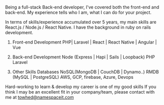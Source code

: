 Being a full-stack Back-end developer, I've covered both the front-end and back-end.
My experience tells who I am, what I can do for your project.

In terms of skills/experience accumulated over 5 years, my main skills are React.js / Node.js / React Native. I have the background in ruby on rails development.

1. Front-end Development
  PHP| Laravel | React | React Native | Angular | Vue

2. Back-end Development
   Node (Express | Hapi | Sails | Loopback)
   PHP
   Laravel

3. Other Skills
   Databases NoSQL(MongoDB | CouchDB | Dynamo..) RMDB (MySQL | PostgreSQL)
   AWS, GCP, firebase, Azure, Devops
   
Hard-working to learn & develop my career is one of my good skills
If you think  I may be an excellent fit in your company/team, please contact with me at
towhed@namespaceit.com

